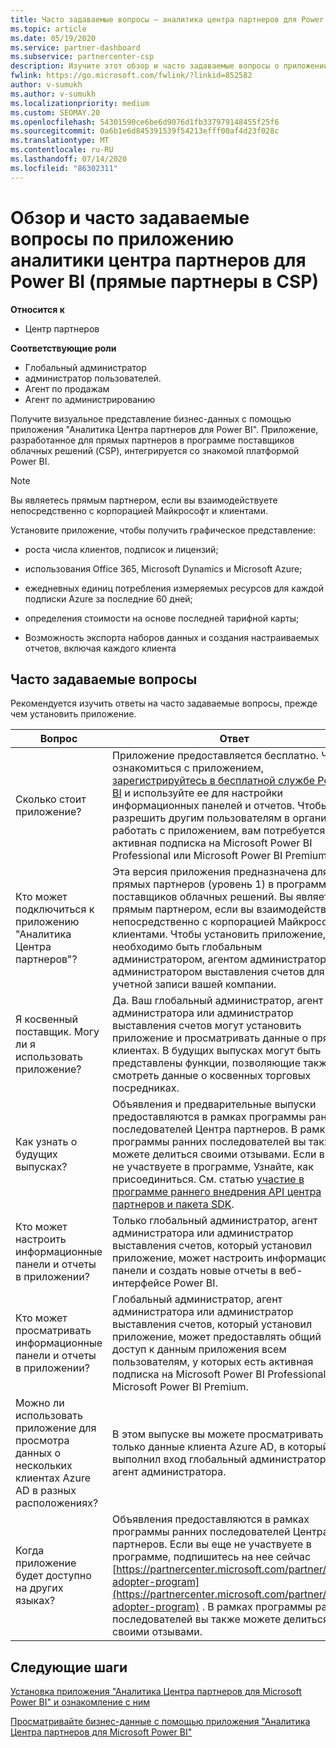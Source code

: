 ```yaml
---
title: Часто задаваемые вопросы — аналитика центра партнеров для Power BI
ms.topic: article
ms.date: 05/19/2020
ms.service: partner-dashboard
ms.subservice: partnercenter-csp
description: Изучите этот обзор и часто задаваемые вопросы о приложении аналитики центра партнеров для Power BI.
fwlink: https://go.microsoft.com/fwlink/?linkid=852582
author: v-sumukh
ms.author: v-sumukh
ms.localizationpriority: medium
ms.custom: SEOMAY.20
ms.openlocfilehash: 54301590ce6be6d9076d1fb337979148455f25f6
ms.sourcegitcommit: 0a6b1e6d845391539f54213efff00af4d23f028c
ms.translationtype: MT
ms.contentlocale: ru-RU
ms.lasthandoff: 07/14/2020
ms.locfileid: "86302311"
---
```

# <a name="overview-and-faqs-for-the-partner-center-analytics-app-for-power-bi-direct-partners-in-csp"></a>Обзор и часто задаваемые вопросы по приложению аналитики центра партнеров для Power BI (прямые партнеры в CSP)

**Относится к**

- Центр партнеров

**Соответствующие роли**

- Глобальный администратор
- администратор пользователей.
- Агент по продажам
- Агент по администрированию

Получите визуальное представление бизнес-данных с помощью приложения "Аналитика Центра партнеров для Power BI". Приложение, разработанное для прямых партнеров в программе поставщиков облачных решений (CSP), интегрируется со знакомой платформой Power BI.

> [!NOTE]  
> Вы являетесь прямым партнером, если вы взаимодействуете непосредственно с корпорацией Майкрософт и клиентами.

Установите приложение, чтобы получить графическое представление:

- роста числа клиентов, подписок и лицензий;

- использования Office 365, Microsoft Dynamics и Microsoft Azure;

- ежедневных единиц потребления измеряемых ресурсов для каждой подписки Azure за последние 60 дней;

- определения стоимости на основе последней тарифной карты;

- Возможность экспорта наборов данных и создания настраиваемых отчетов, включая каждого клиента

## <a name="frequently-asked-questions"></a>Часто задаваемые вопросы

Рекомендуется изучить ответы на часто задаваемые вопросы, прежде чем установить приложение.

| **Вопрос** | **Ответ** |
| --- | ---------- |
| Сколько стоит приложение? | Приложение предоставляется бесплатно. Чтобы ознакомиться с приложением, [зарегистрируйтесь в бесплатной службе Power BI](https://go.microsoft.com/fwlink/p/?linkid=845347) и используйте ее для настройки информационных панелей и отчетов. Чтобы разрешить другим пользователям в организации работать с приложением, вам потребуется активная подписка на Microsoft Power BI Professional или Microsoft Power BI Premium. |
| Кто может подключиться к приложению "Аналитика Центра партнеров"? | Эта версия приложения предназначена для прямых партнеров (уровень 1) в программе поставщиков облачных решений. Вы являетесь прямым партнером, если вы взаимодействуете непосредственно с корпорацией Майкрософт и клиентами. Чтобы установить приложение, необходимо быть глобальным администратором, агентом администратора или администратором выставления счетов для учетной записи вашей компании. |
| Я косвенный поставщик. Могу ли я использовать приложение? | Да. Ваш глобальный администратор, агент администратора или администратор выставления счетов могут установить приложение и просматривать данные о прямых клиентах. В будущих выпусках могут быть представлены функции, позволяющие также смотреть данные о косвенных торговых посредниках. |
| Как узнать о будущих выпусках? | Объявления и предварительные выпуски предоставляются в рамках программы ранних последователей Центра партнеров. В рамках программы ранних последователей вы также можете делиться своими отзывами. Если вы еще не участвуете в программе, Узнайте, как присоединиться. См. статью [участие в программе раннего внедрения API центра партнеров и пакета SDK](https://docs.microsoft.com/partner-center/develop/early-adopter-program).  |
| Кто может настроить информационные панели и отчеты в приложении? | Только глобальный администратор, агент администратора или администратор выставления счетов, который установил приложение, может настроить информационные панели и создать новые отчеты в веб-интерфейсе Power BI. |
| Кто может просматривать информационные панели и отчеты в приложении? | Глобальный администратор, агент администратора или администратор выставления счетов, который установил приложение, может предоставлять общий доступ к данным приложения всем пользователям, у которых есть активная подписка на Microsoft Power BI Professional или Microsoft Power BI Premium. |
| Можно ли использовать приложение для просмотра данных о нескольких клиентах Azure AD в разных расположениях? | В этом выпуске вы можете просматривать только данные клиента Azure AD, в который выполнил вход глобальный администратор или агент администратора. | 
| Когда приложение будет доступно на других языках? | Объявления предоставляются в рамках программы ранних последователей Центра партнеров. Если вы еще не участвуете в программе, подпишитесь на нее сейчас [https://partnercenter.microsoft.com/partner/early-adopter-program](https://partnercenter.microsoft.com/partner/early-adopter-program) . В рамках программы ранних последователей вы также можете делиться своими отзывами. | 



## <a name="next-steps"></a>Следующие шаги

[Установка приложения "Аналитика Центра партнеров для Microsoft Power BI" и ознакомление с ним](power-bi-app-for-direct-partners-install.md)

[Просматривайте бизнес-данные с помощью приложения "Аналитика Центра партнеров для Microsoft Power BI"](power-bi-app-for-direct-partners-use.md)
